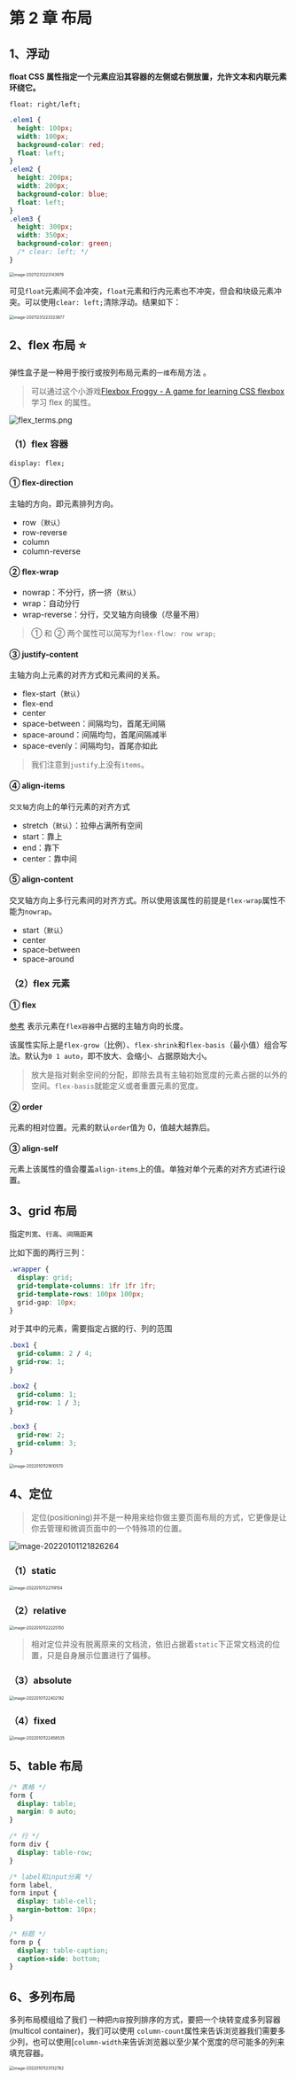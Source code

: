 # 第 2 章 布局

## 1、浮动

**float CSS 属性指定一个元素应沿其容器的左侧或右侧放置，允许文本和内联元素环绕它。**

`float: right/left;`

```css
.elem1 {
  height: 100px;
  width: 100px;
  background-color: red;
  float: left;
}
.elem2 {
  height: 200px;
  width: 200px;
  background-color: blue;
  float: left;
}
.elem3 {
  height: 300px;
  width: 350px;
  background-color: green;
  /* clear: left; */
}
```

<img src="./img/image-20211231223143979.png" alt="image-20211231223143979" style="zoom: 50%;" />

可见`float`元素间不会冲突，`float`元素和行内元素也不冲突，但会和块级元素冲突。可以使用`clear: left;`清除浮动。结果如下：

<img src="./img/image-20211231223323877.png" alt="image-20211231223323877" style="zoom: 50%;" />

## 2、flex 布局 :star:

弹性盒子是一种用于按行或按列布局元素的`一维`布局方法 。

> 可以通过这个小游戏[Flexbox Froggy - A game for learning CSS flexbox](http://flexboxfroggy.com/)学习 flex 的属性。

![flex_terms.png](./img/flex_terms.png)

### （1）flex 容器

`display: flex;`

#### ① flex-direction

主轴的方向，即元素排列方向。

- row（`默认`）
- row-reverse
- column
- column-reverse

#### ② flex-wrap

- nowrap：不分行，挤一挤（`默认`）
- wrap：自动分行
- wrap-reverse：分行，交叉轴方向镜像（尽量不用）

> ① 和 ② 两个属性可以简写为`flex-flow: row wrap;`

#### ③ justify-content

主轴方向上元素的对齐方式和元素间的关系。

- flex-start（`默认`）
- flex-end
- center
- space-between：间隔均匀，首尾无间隔
- space-around：间隔均匀，首尾间隔减半
- space-evenly：间隔均匀，首尾亦如此

> 我们注意到`justify`上没有`items`。

#### ④ align-items

`交叉轴`方向上的单行元素的对齐方式

- stretch（`默认`）：拉伸占满所有空间
- start：靠上
- end：靠下
- center：靠中间

#### ⑤ align-content

交叉轴方向上多行元素间的对齐方式。所以使用该属性的前提是`flex-wrap`属性不能为`nowrap`。

- start（`默认`）
- center
- space-between
- space-around

### （2）flex 元素

#### ① flex

[参考](https://www.cnblogs.com/LangZ-/p/12703858.html)
表示元素在`flex容器`中占据的主轴方向的长度。

该属性实际上是`flex-grow`（比例）、`flex-shrink`和`flex-basis`（最小值）组合写法。默认为`0 1 auto`，即不放大、会缩小、占据原始大小。

> 放大是指对剩余空间的分配，即除去具有主轴初始宽度的元素占据的以外的空间。`flex-basis`就能定义或者重置元素的宽度。

#### ② order

元素的相对位置。元素的默认`order`值为 0，值越大越靠后。

#### ③ align-self

元素上该属性的值会覆盖`align-items`上的值。单独对单个元素的对齐方式进行设置。

## 3、grid 布局

指定`列宽`、`行高`、`间隔距离`

比如下面的两行三列：

```css
.wrapper {
  display: grid;
  grid-template-columns: 1fr 1fr 1fr;
  grid-template-rows: 100px 100px;
  grid-gap: 10px;
}
```

对于其中的元素，需要指定占据的行、列的范围

```css
.box1 {
  grid-column: 2 / 4;
  grid-row: 1;
}

.box2 {
  grid-column: 1;
  grid-row: 1 / 3;
}

.box3 {
  grid-row: 2;
  grid-column: 3;
}
```

<img src="./img/image-20220101121610570.png" alt="image-20220101121610570" style="zoom:50%;" />

## 4、定位

> 定位(positioning)并不是一种用来给你做主要页面布局的方式，它更像是让你去管理和微调页面中的一个特殊项的位置。

![image-20220101121826264](./img/image-20220101121826264.png)

### （1）static

<img src="./img/image-20220101122119154.png" alt="image-20220101122119154" style="zoom:50%;" />

### （2）relative

<img src="./img/image-20220101122225150.png" alt="image-20220101122225150" style="zoom:50%;" />

> 相对定位并没有脱离原来的文档流，依旧占据着`static`下正常文档流的位置，只是自身展示位置进行了偏移。

### （3）absolute

<img src="./img/image-20220101122402192.png" alt="image-20220101122402192" style="zoom:50%;" />

### （4）fixed

<img src="./img/image-20220101122458535.png" alt="image-20220101122458535" style="zoom:50%;" />

## 5、table 布局

```css
/* 表格 */
form {
  display: table;
  margin: 0 auto;
}

/* 行 */
form div {
  display: table-row;
}

/* label和input分离 */
form label,
form input {
  display: table-cell;
  margin-bottom: 10px;
}

/* 标题 */
form p {
  display: table-caption;
  caption-side: bottom;
}
```

## 6、多列布局

多列布局模组给了我们 一种把`内容`按列排序的方式，要把一个块转变成多列容器(multicol container)，我们可以使用 `column-count`属性来告诉浏览器我们需要多少列，也可以使用[`column-width`来告诉浏览器以至少某个宽度的尽可能多的列来填充容器。

<img src="./img/image-20220101123132782.png" alt="image-20220101123132782" style="zoom:50%;" />
